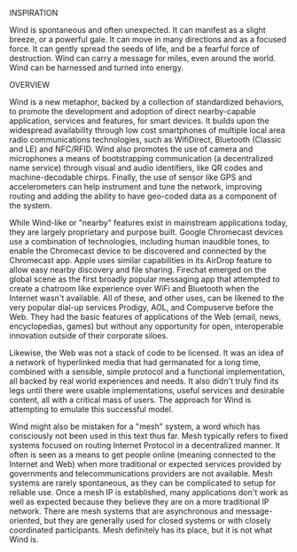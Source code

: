 
INSPIRATION

Wind is spontaneous and often unexpected. It can manifest as a slight breeze, or a powerful gale. It can move in many directions and as a focused force. It can gently spread the seeds of life, and be a fearful force of destruction. Wind can carry a message for miles, even around the world. Wind can be harnessed and turned into energy.

OVERVIEW

Wind is a new metaphor, backed by a collection of standardized behaviors, to promote the development and adoption of direct nearby-capable application, services and features, for smart devices. It builds upon the widespread availability through low cost smartphones of multiple local area radio communications technologies, such as WifiDirect, Bluetooth (Classic and LE) and NFC/RFID. Wind also promotes the use of camera and microphones a means of bootstrapping communication (a decentralized name service) through visual and audio identifiers, like QR codes and machine-decodable chirps. Finally, the use of sensor like GPS and accelerometers can help instrument and tune the network, improving routing and adding the ability to have geo-coded data as a component of the system.

While Wind-like or "nearby" features exist in mainstream applications today, they are largely proprietary and purpose built. Google Chromecast devices use a combination of technologies, including human inaudible tones, to enable the Chromecast device to be discovered and connected by the Chromecast app. Apple uses similar capabilities in its AirDrop feature to allow easy nearby discovery and file sharing. Firechat emerged on the global scene as the first broadly popular messaging app that attempted to create a chatroom like experience over WiFi and Bluetooth when the Internet wasn't available. All of these, and other uses, can be likened to the very popular dial-up services Prodigy, AOL, and Compuserve before the Web. They had the basic features of applications of the Web (email, news, encyclopedias, games) but without any opportunity for open, interoperable innovation outside of their corporate siloes.

Likewise, the Web was not a stack of code to be licensed. It was an idea of a network of hyperlinked media that had germanated for a long time, combined with a sensible, simple protocol and a functional implementation, all backed by real world experiences and needs. It also didn't truly find its legs until there were usable implementations, useful services and desirable content, all with a critical mass of users. The approach for Wind is attempting to emulate this successful model.

Wind might also be mistaken for a "mesh" system, a word which has consciously not been used in this text thus far. Mesh typically refers to fixed systems focused on routing Internet Protocol in a decentralized manner. It often is seen as a means to get people online (meaning connected to the Internet and Web) when more traditional or expected services provided by governments and telecommunications providers are not available. Mesh systems are rarely spontaneous, as they can be complicated to setup for reliable use. Once a mesh IP is established, many applications don't work as well as expected because they believe they are on a more traditional IP network. There are mesh systems that are asynchronous and message-oriented, but they are generally used for closed systems or with closely coordinated participants. Mesh definitely has its place, but it is not what Wind is.

